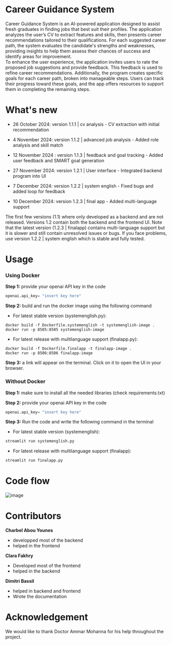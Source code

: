 # Career Guidance System
Career Guidance System is an AI-powered application designed to assist fresh graduates in finding jobs that best suit their profiles. The application analyzes the user’s CV to extract features and skills, then presents career recommendations tailored to their qualifications. For each suggested career path, the system evaluates the candidate's strengths and weaknesses, providing insights to help them assess their chances of success and identify areas for improvement.  
To enhance the user experience, the application invites users to rate the proposed job suggestions and provide feedback. This feedback is used to refine career recommendations. Additionally, the program creates specific goals for each career path, broken into manageable steps. Users can track their progress toward these goals, and the app offers resources to support them in completing the remaining steps.




# What's new
-	26 October 2024: version 1.1.1 | cv analysis - CV extraction with initial recommendation 

-	4 November 2024:  version 1.1.2 | advanced job analysis -  Added role analysis and skill match

-	12 November 2024 : version 1.1.3 | feedback and goal tracking - Added user feedback and SMART goal generation

-	27 November 2024: version 1.2.1 | User interface - Integrated backend program into UI

-	7 December 2024: version 1.2.2 | system english -  Fixed bugs and added loop for feedback 

-	10 December 2024: version 1.2.3 | final app - Added multi-language support
  
The first few versions (1.1) where only developed as a backend and are not released. Versions 1.2 contain both the backend and the frontend UI. Note that the latest version (1.2.3 | finalapp) contains multi-language support but it is slower and still contain unresolved issues or bugs. If you face problems, use version 1.2.2 | system english which is stable and fully tested.






# Usage

### Using Docker
**Step 1:** provide your openai API key in the code  
```python
openai.api_key= "insert key here"
```

**Step 2:** build and run the docker image using the following command   
- For latest stable version (systemenglish.py):  
```
docker build -f Dockerfile.systemenglish -t systemenglish-image .
docker run -p 8505:8505 systemenglish-image 
```
-	For latest release with multilanguage support (finalapp.py):  
```
docker build -f Dockerfile.finalapp -t finalapp-image .
docker run -p 8506:8506 finalapp-image
```

**Step 3:** a link will appear on the terminal. Click on it to open the UI in your browser. 

### Without Docker
**Step 1:** make sure to install all the needed libraries (check requirements.txt)

**Step 2:** provide your openai API key in the code  
```python
openai.api_key= "insert key here"
```

**Step 3:** Run the code and write the following command in the terminal  
-	For latest stable version (systemenglish):  
```python
streamlit run systemenglish.py
```
-	For latest release with multilanguage support (finalapp):  
```python
streamlit run finalapp.py
```



# Code flow
![image](https://github.com/user-attachments/assets/271f2432-b7a3-4d7f-8a1a-eaf75cd1d5e3)

# Contributors 
**Charbel Abou Younes** 
- developped most of the backend
- helped in the frontend

**Clara Fakhry**
- Developed most of the frontend
- helped in the backend

**Dimitri Bassil**
- helped in backend and frontend
- Wrote the documentation


# Acknowledgement  
We would like to thank Doctor Ammar Mohanna for his help throughout the project.


